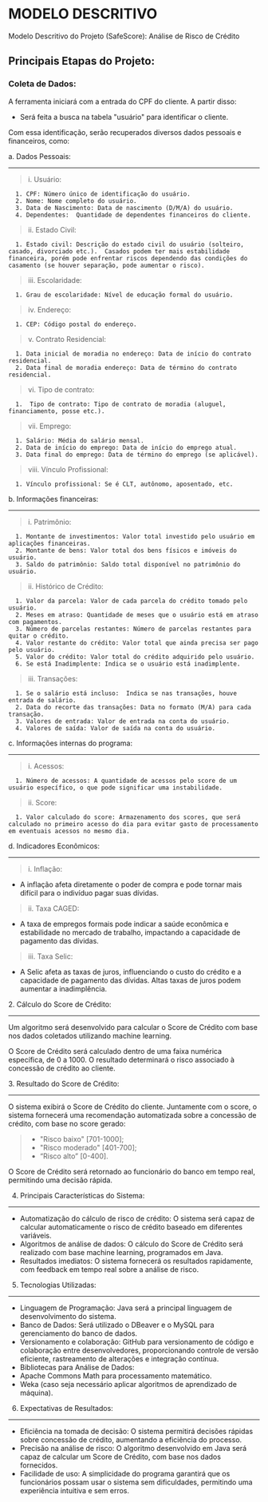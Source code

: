 # **MODELO DESCRITIVO**

Modelo Descritivo do Projeto (SafeScore): Análise de Risco de Crédito

## Principais Etapas do Projeto:

### Coleta de Dados:

A ferramenta iniciará com a entrada do CPF do cliente. A partir disso:

- Será feita a busca na tabela "usuário" para identificar o cliente.

Com essa identificação, serão recuperados diversos dados pessoais e financeiros, como:

a. Dados Pessoais:  

---
  > i. Usuário:
> 
      1. CPF: Número único de identificação do usuário.  
      2. Nome: Nome completo do usuário.  
      3. Data de Nascimento: Data de nascimento (D/M/A) do usuário.  
      4. Dependentes:  Quantidade de dependentes financeiros do cliente.
     
   > ii. Estado Civil:
> 
      1. Estado civil: Descrição do estado civil do usuário (solteiro, casado, divorciado etc.).  Casados podem ter mais estabilidade financeira, porém pode enfrentar riscos dependendo das condições do casamento (se houver separação, pode aumentar o risco).  
   > iii. Escolaridade:
> 
      1. Grau de escolaridade: Nível de educação formal do usuário.  
   > iv. Endereço:
> 
      1. CEP: Código postal do endereço.  
   > v. Contrato Residencial:
> 
      1. Data inicial de moradia no endereço: Data de início do contrato residencial.  
      2. Data final de moradia endereço: Data de término do contrato residencial.  
   > vi. Tipo de contrato:
> 
      1.  Tipo de contrato: Tipo de contrato de moradia (aluguel, financiamento, posse etc.).  
   > vii. Emprego:
> 
      1. Salário: Média do salário mensal.  
      2. Data de início do emprego: Data de início do emprego atual.  
      3. Data final do emprego: Data de término do emprego (se aplicável).  
   > viii. Vínculo Profissional:
> 
      1. Vínculo profissional: Se é CLT, autônomo, aposentado, etc.  
           
b. Informações financeiras:  

---
   > i. Patrimônio:
> 
      1. Montante de investimentos: Valor total investido pelo usuário em aplicações financeiras.  
      2. Montante de bens: Valor total dos bens físicos e imóveis do usuário.  
      3. Saldo do patrimônio: Saldo total disponível no patrimônio do usuário.  
  > ii. Histórico de Crédito:  
> 
      1. Valor da parcela: Valor de cada parcela do crédito tomado pelo usuário.  
      2. Meses em atraso: Quantidade de meses que o usuário está em atraso com pagamentos.  
      3. Número de parcelas restantes: Número de parcelas restantes para quitar o crédito.  
      4. Valor restante do crédito: Valor total que ainda precisa ser pago pelo usuário.  
      5. Valor do crédito: Valor total do crédito adquirido pelo usuário.  
      6. Se está Inadimplente: Indica se o usuário está inadimplente.  
  > iii. Transações:
> 
      1. Se o salário está incluso:  Indica se nas transações, houve entrada de salário.  
      2. Data do recorte das transações: Data no formato (M/A) para cada transação.  
      3. Valores de entrada: Valor de entrada na conta do usuário.  
      4. Valores de saída: Valor de saída na conta do usuário.  
c. Informações internas do programa:  

---

  > i. Acessos:
> 
      1. Número de acessos: A quantidade de acessos pelo score de um usuário específico, o que pode significar uma instabilidade.  
  > ii. Score:
> 
      1. Valor calculado do score: Armazenamento dos scores, que será calculado no primeiro acesso do dia para evitar gasto de processamento em eventuais acessos no mesmo dia.  
     
d. Indicadores Econômicos:  

---

> i. Inflação:

  * A inflação afeta diretamente o poder de compra e pode tornar mais difícil para o indivíduo pagar suas dívidas.  

> ii. Taxa CAGED:

  *   A taxa de empregos formais pode indicar a saúde econômica e estabilidade no mercado de trabalho, impactando a capacidade de pagamento das dívidas.
     
> iii. Taxa Selic:

  *   A Selic afeta as taxas de juros, influenciando o custo do crédito e a capacidade de pagamento das dívidas. Altas taxas de juros podem aumentar a inadimplência.

2\. Cálculo do Score de Crédito:

---

Um algoritmo será desenvolvido para calcular o Score de Crédito com base nos dados coletados utilizando machine learning.

O Score de Crédito será calculado dentro de uma faixa numérica específica, de 0 a 1000\. O resultado determinará o risco associado à concessão de crédito ao cliente.

3\. Resultado do Score de Crédito:

---

O sistema exibirá o Score de Crédito do cliente. Juntamente com o score, o sistema fornecerá uma recomendação automatizada sobre a concessão de crédito, com base no score gerado:

> * "Risco baixo" \[701-1000\];  
> *  "Risco moderado" \[401-700\];  
> * “Risco alto” \[0-400\].

O Score de Crédito será retornado ao funcionário do banco em tempo real, permitindo uma decisão rápida.

4. Principais Características do Sistema:
   
---

 * Automatização do cálculo de risco de crédito: O sistema será capaz de calcular automaticamente o risco de crédito baseado em diferentes variáveis.  
 * Algoritmos de análise de dados: O cálculo do Score de Crédito será realizado com base machine learning, programados em Java.  
 * Resultados imediatos: O sistema fornecerá os resultados rapidamente, com feedback em tempo real sobre a análise de risco.

5. Tecnologias Utilizadas:

---

 * Linguagem de Programação: Java será a principal linguagem de desenvolvimento do sistema.  
 * Banco de Dados: Será utilizado o DBeaver e o MySQL para gerenciamento do banco de dados.
 * Versionamento e colaboração: GitHub para versionamento de código e colaboração entre desenvolvedores, proporcionando controle de versão eficiente, rastreamento de alterações e integração contínua.  
 * Bibliotecas para Análise de Dados:  
 *   Apache Commons Math para processamento matemático.  
 *   Weka (caso seja necessário aplicar algoritmos de aprendizado de máquina).

6. Expectativas de Resultados:

---
   
 * Eficiência na tomada de decisão: O sistema permitirá decisões rápidas sobre concessão de crédito, aumentando a eficiência do processo.  
 * Precisão na análise de risco: O algoritmo desenvolvido em Java será capaz de calcular um Score de Crédito, com base nos dados fornecidos.  
 * Facilidade de uso: A simplicidade do programa garantirá que os funcionários possam usar o sistema sem dificuldades, permitindo uma experiência intuitiva e sem erros.

